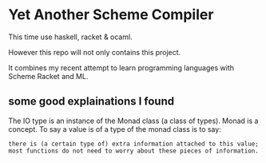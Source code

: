 # Yet Another Scheme Compiler

This time use haskell, racket & ocaml.

However this repo will not only contains this project.

It combines my recent attempt to learn programming languages with Scheme Racket and ML.

## some good explainations I found

The IO type is an instance of the Monad class (a class of types). Monad is a concept. To say a value is of a type of the monad class is to say:

    there is (a certain type of) extra information attached to this value;
    most functions do not need to worry about these pieces of information.
